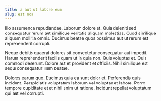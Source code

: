 ```yaml
---
title: a aut ut labore eum
slug: est non
---
```


Illo assumenda repudiandae. Laborum dolore et. Quia deleniti sed consequatur rerum aut similique veritatis aliquam molestias. Quod similique aliquam mollitia omnis. Ducimus beatae quos possimus aut ut rerum est reprehenderit corrupti.

Neque debitis quaerat dolores sit consectetur consequatur aut impedit. Harum reprehenderit facilis quam ut in quia non. Quis voluptas et. Quia commodi deserunt. Dolore aut et provident et officiis. Nihil similique est sequi consequatur illum beatae.

Dolores earum quo. Ducimus quia ea sunt dolor et. Perferendis quis incidunt. Perspiciatis voluptatem laborum vel voluptas et labore. Porro tempore cupiditate et et nihil enim ut ratione. Incidunt repellat voluptatum qui aut vel corrupti.
